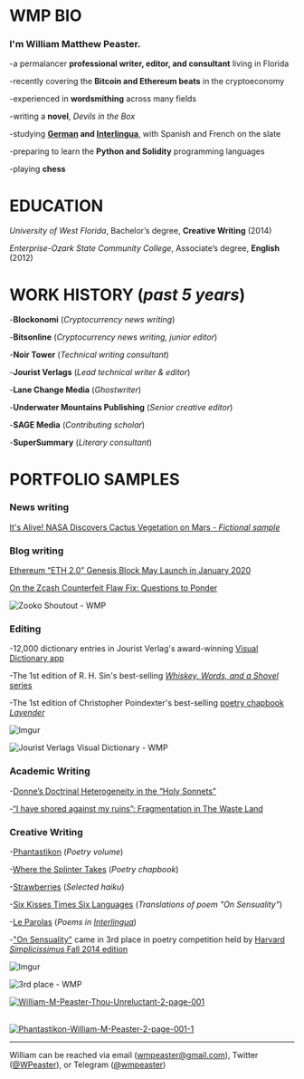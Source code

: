 # <b>WMP BIO</b>

### I'm <b>William Matthew Peaster.</b>

-a permalancer <b>professional writer, editor, and consultant</b> living in Florida

-recently covering the <b>Bitcoin and Ethereum beats</b> in the cryptoeconomy

-experienced in <b>wordsmithing</b> across many fields

-writing a <b>novel</b>, <i>Devils in the Box</i>

-studying <b>[German](https://github.com/wmpea/words/blob/master/Six%20Kisses%20Times%20Six%20Languages/%C3%9Cber%20die%20Sinnlichkeit%20(German)) and [Interlingua](https://github.com/wmpea/words/tree/master/Le%20Parolas)</b>, with Spanish and French on the slate

-preparing to learn the <b>Python and Solidity</b> programming languages

-playing <b>chess</b>

# <b>EDUCATION</b> 

<i>University of West Florida</i>, Bachelor’s degree, <b>Creative Writing</b> (2014)

<i>Enterprise-Ozark State Community College</i>, Associate’s degree, <b>English</b> (2012)

# <b>WORK HISTORY (<i>past 5 years</i>)</b>

-<b>Blockonomi</b> (<i>Cryptocurrency news writing</i>)

-<b>Bitsonline</b> (<i>Cryptocurrency news writing, junior editor</i>)

-<b>Noir Tower</b> (<i>Technical writing consultant</i>)

-<b>Jourist Verlags</b> (<i>Lead technical writer & editor</i>)

-<b>Lane Change Media</b> (<i>Ghostwriter</i>)

-<b>Underwater Mountains Publishing</b> (<i>Senior creative editor</i>)

-<b>SAGE Media</b> (<i>Contributing scholar</i>)

-<b>SuperSummary</b> (<i>Literary consultant</i>)

# <b>PORTFOLIO SAMPLES</b>

### News writing

[It's Alive! NASA Discovers Cactus Vegetation on Mars - *Fictional sample*](https://docs.google.com/document/d/1M7UYwm00dmz6CxSe767VcmhS_60komtyc-Im_vwThys/edit?usp=sharing)

### Blog writing

[Ethereum “ETH 2.0” Genesis Block May Launch in January 2020](https://blockonomi.com/ethereum-eth-2-0-genesis-block-january-2020/)

[On the Zcash Counterfeit Flaw Fix: Questions to Ponder](https://twitter.com/zooko/status/1092911343932399616)

![Zooko Shoutout - WMP](https://i.imgur.com/XT2h6Rk.png)

### Editing 

-12,000 dictionary entries in Jourist Verlag's award-winning [Visual Dictionary app](https://www.jourist.com/product/jourist-visual-dictionary/)

-The 1st edition of R. H. Sin's best-selling [*Whiskey, Words, and a Shovel* series](https://www.amazon.com/Whiskey-Words-Shovel-R-Sin/dp/1682410188/ref=sr_1_7?keywords=whiskey+words+%26&qid=1562342956&s=books&sr=1-7)

-The 1st edition of Christopher Poindexter's best-selling [poetry chapbook *Lavender*](https://www.amazon.com/Lavender-Christopher-Poindexter/dp/168241129X/ref=pd_rhf_dp_p_img_2?_encoding=UTF8&psc=1&refRID=8D50EBD5E9VZ6C08QFGA
)

![Imgur](https://i.imgur.com/VFz8U5K.png)

![Jourist Verlags Visual Dictionary - WMP](https://i.imgur.com/cwSMasm.png)

### Academic Writing

-[Donne’s Doctrinal Heterogeneity in the “Holy Sonnets”](https://www.academia.edu/33744926/John_Donne_s_Doctrinal_Heterogeneity_in_the_Holy_Sonnets_)

-[“I have shored against my ruins”: Fragmentation in The Waste Land](https://www.academia.edu/33744927/_I_have_shored_against_my_ruins_Fragmentation_in_T._S._Eliots_The_Waste_Land)

### Creative Writing

-[Phantastikon](https://github.com/wmpea/words/tree/master/Phantastikon) (<i>Poetry volume</i>)

-[Where the Splinter Takes](https://github.com/wmpea/words/tree/master/Where%20the%20Splinter%20Takes) (<i>Poetry chapbook</i>)

-[Strawberries](https://github.com/wmpea/words/tree/master/Strawberries) (<i>Selected haiku</i>)

-[Six Kisses Times Six Languages](https://github.com/wmpea/words/tree/master/Six%20Kisses%20Times%20Six%20Languages) (<i>Translations of poem "On Sensuality"</i>)

-[Le Parolas](https://github.com/wmpea/words/tree/master/Le%20Parolas) (<i>Poems in [Interlingua](https://adoneilson.com/int/gi/)</i>)

-["On Sensuality"](https://github.com/wmpea/words/blob/master/Phantastikon/On%20Sensuality) came in 3rd place in poetry competition held by [Harvard *Simplicissimus* Fall 2014 edition](https://issuu.com/simplicissimusjournal/docs/simpl_f14_german_web/28)

![Imgur](https://i.imgur.com/EAIJVzO.png)

![3rd place - WMP](https://i.imgur.com/OBYuzji.png)

<a href="https://ibb.co/ysjF7jy"><img src="https://i.ibb.co/6sC0LCP/William-M-Peaster-Thou-Unreluctant-2-page-001.jpg" alt="William-M-Peaster-Thou-Unreluctant-2-page-001" border="0"></a><br /><a target='_blank' href='https://imgbb.com/'></a><br />

<a href="https://ibb.co/NjLcNC4"><img src="https://i.ibb.co/cFN483m/Phantastikon-William-M-Peaster-2-page-001-1.jpg" alt="Phantastikon-William-M-Peaster-2-page-001-1" border="0"></a>

***

William can be reached via email (wmpeaster@gmail.com), Twitter ([@WPeaster](https://twitter.com/WPeaster)), or Telegram ([@wmpeaster](https://web.telegram.org/#/im?p=@wmpeaster))
